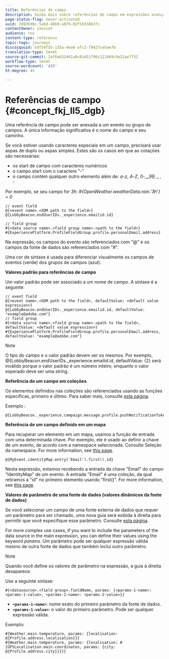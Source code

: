 ```yaml
---
title: Referências de campo
description: Saiba mais sobre referências de campo em expressões avançadas
page-status-flag: never-activated
uuid: 269d590c-5a6d-40b9-a879-02f5033863fc
contentOwner: sauviat
audience: rns
content-type: reference
topic-tags: journeys
discoiquuid: 5df34f55-135a-4ea8-afc2-f9427ce5ae7b
translation-type: tm+mt
source-git-commit: 2af6e632461a8c01451f96c121469c9a32ae7f32
workflow-type: tm+mt
source-wordcount: '433'
ht-degree: 4%

---
```




# Referências de campo {#concept_fkj_ll5_dgb}

Uma referência de campo pode ser anexada a um evento ou grupo de campos. A única informação significativa é o nome do campo e seu caminho.

Se você estiver usando caracteres especiais em um campo, precisará usar aspas de duplo ou aspas simples. Estes são os casos em que as cotações são necessárias:

* os start de campo com caracteres numéricos
* o campo start com o caractere &quot;-&quot;
* o campo contém qualquer outro elemento além de: _a_-_z_, _A_-_Z_, _0_-___99, _ , -_

Por exemplo, se seu campo for _3h_: _#{OpenWeather.weatherData.rain.&#39;3h&#39;} > 0_

```
// event field
@{<event name>.<XDM path to the field>}
@{LobbyBeacon.endUserIDs._experience.emailid.id}

// field group
#{<data source name>.<field group name>.<path to the field>}
#{ExperiencePlatform.ProfileFieldGroup.profile.personalEmail.address}
```

Na expressão, os campos do evento são referenciados com &quot;@&quot; e os campos da fonte de dados são referenciados com &quot;#&quot;.

Uma cor de sintaxe é usada para diferenciar visualmente os campos de eventos (verde) dos grupos de campos (azul).

**Valores padrão para referências de campo**

Um valor padrão pode ser associado a um nome de campo. A sintaxe é a seguinte:

```
// event field
@{<event name>.<XDM path to the field>, defaultValue: <default value expression>}
@{LobbyBeacon.endUserIDs._experience.emailid.id, defaultValue: "example@adobe.com"}
// field group
#{<data source name>.<field group name>.<path to the field>, defaultValue: <default value expression>}
#{ExperiencePlatform.ProfileFieldGroup.profile.personalEmail.address, defaultValue: "example@adobe.com"}
```

>[!NOTE]
>
>O tipo do campo e o valor padrão devem ser os mesmos. Por exemplo, @{LobbyBeacon.endUserIDs._experience.emailid.id, defaultValue: {2} será inválido porque o valor padrão é um número inteiro, enquanto o valor esperado deve ser uma string.

**Referência de um campo em coleções**

Os elementos definidos nas coleções são referenciados usando as funções específicas, primeiro e último. Para saber mais, consulte [esta página](../expression/collection-management-functions.md).

Exemplo :

```
@{LobbyBeacon._experience.campaign.message.profile.pushNotificationTokens.all()
```

**Referência de um campo definido em um mapa**

Para recuperar um elemento em um mapa, usamos a função de entrada com uma determinada chave. Por exemplo, ele é usado ao definir a chave de um evento, de acordo com a namespace selecionada. Consulte Seleção da namespace. For more information, see [this page](../event/selecting-the-namespace.md).

```
@{MyEvent.identityMap.entry('Email').first().id}
```

Nesta expressão, estamos recebendo a entrada da chave &quot;Email&quot; do campo &quot;IdentityMap&quot; de um evento. A entrada &quot;Email&quot; é uma coleção, da qual retiramos a &quot;id&quot; no primeiro elemento usando &quot;first()&quot;. For more information, see [this page](../expression/collection-management-functions.md).

**Valores de parâmetro de uma fonte de dados (valores dinâmicos da fonte de dados)**

Se você selecionar um campo de uma fonte externa de dados que requer um parâmetro para ser chamado, uma nova guia será exibida à direita para permitir que você especifique esse parâmetro. Consulte [esta página](../expression/expressionadvanced.md).

For more complex use cases, if you want to include the parameters of the data source in the main expression, you can define their values using the keyword _params_. Um parâmetro pode ser qualquer expressão válida mesmo de outra fonte de dados que também inclui outro parâmetro.

>[!NOTE]
>
>Quando você define os valores de parâmetro na expressão, a guia à direita desaparece.

Use a seguinte sintaxe:

```
#{<datasource>.<field group>.fieldName, params: {<params-1-name>: <params-1-value>, <params-2-name>: <params-2-value>}}
```

* **`<params-1-name>`**: nome exato do primeiro parâmetro da fonte de dados.
* **`<params-1-value>`**: o valor do primeiro parâmetro. Pode ser qualquer expressão válida.

Exemplo:

```
#{Weather.main.temperature, params: {localisation: @{Profile.address.localisation}}}
#{Weather.main.temperature, params: {localisation: #{GPSLocalisation.main.coordinates, params: {city: @{Profile.address.city}}}}}
```
